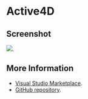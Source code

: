 # Active4D



## Screenshot
![](https://raw.githubusercontent.com/gerane/VSCodeThemes/master/gerane.Theme-Active4D/screenshot.PNG).


## More Information
* [Visual Studio Marketplace](https://marketplace.visualstudio.com/items/gerane.Theme-Active4D).
* [GitHub repository](https://github.com/gerane/VSCodeThemes).
